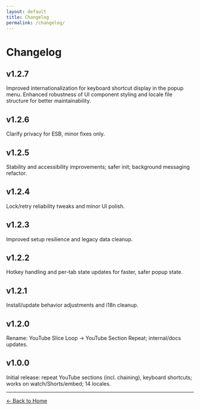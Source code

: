 ```yaml
---
layout: default
title: Changelog
permalink: /changelog/
---
```


# Changelog

## v1.2.7
Improved internationalization for keyboard shortcut display in the popup menu. Enhanced robustness of UI component styling and locale file structure for better maintainability.

## v1.2.6
Clarify privacy for ESB, minor fixes only.

## v1.2.5
Stability and accessibility improvements; safer init; background messaging refactor.

## v1.2.4
Lock/retry reliability tweaks and minor UI polish.

## v1.2.3
Improved setup resilience and legacy data cleanup.

## v1.2.2
Hotkey handling and per-tab state updates for faster, safer popup state.

## v1.2.1
Install/update behavior adjustments and i18n cleanup.

## v1.2.0
Rename: YouTube Slice Loop → YouTube Section Repeat; internal/docs updates.

## v1.0.0
Initial release: repeat YouTube sections (incl. chaining), keyboard shortcuts; works on watch/Shorts/embed; 14 locales.

---
[← Back to Home](/)